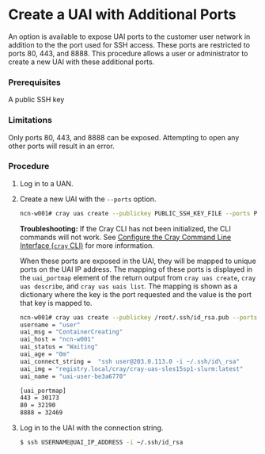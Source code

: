 # Create a UAI with Additional Ports

An option is available to expose UAI ports to the customer user network in addition to the the port used for SSH access. These ports are restricted to ports 80, 443, and 8888. This procedure allows a user or administrator to create a new UAI with these additional ports.

### Prerequisites

A public SSH key

### Limitations

Only ports 80, 443, and 8888 can be exposed. Attempting to open any other ports will result in an error.

### Procedure

1.  Log in to a UAN.

2.  Create a new UAI with the `--ports` option.

    ```bash
    ncn-w001# cray uas create --publickey PUBLIC_SSH_KEY_FILE --ports PORT_LIST
    ```

    **Troubleshooting:** If the Cray CLI has not been initialized, the CLI commands will not work. See [Configure the Cray Command Line Interface (`cray` CLI)](../configure_cray_cli.md) for more information.

    When these ports are exposed in the UAI, they will be mapped to unique ports on the UAI IP address. The mapping of these ports is displayed in the `uai_portmap` element of the return output from `cray uas create`, `cray uas describe`, and `cray uas uais list`. The mapping is shown as a dictionary where the key is the port requested and the value is the port that key is mapped to.

    ```bash
    ncn-w001# cray uas create --publickey /root/.ssh/id_rsa.pub --ports 80,443
    username = "user"
    uai_msg = "ContainerCreating"
    uai_host = "ncn-w001"
    uai_status = "Waiting"
    uai_age = "0m"
    uai_connect_string =  "ssh user@203.0.113.0 -i ~/.ssh/id\_rsa"
    uai_img = "registry.local/cray/cray-uas-sles15sp1-slurm:latest"
    uai_name = "uai-user-be3a6770"

    [uai_portmap]
    443 = 30173
    80 = 32190
    8888 = 32469
    ```

3.  Log in to the UAI with the connection string.

    ```bash
    $ ssh USERNAME@UAI_IP_ADDRESS -i ~/.ssh/id_rsa
    ```

